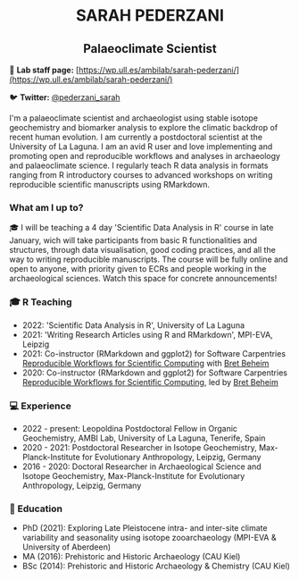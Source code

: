 <h1 align="center"> SARAH PEDERZANI </h1>

<h2 align="center">Palaeoclimate Scientist</h2>

📝 **Lab staff page:** [https://wp.ull.es/ambilab/sarah-pederzani/](https://wp.ull.es/ambilab/sarah-pederzani/)

🐦 **Twitter:** [@pederzani_sarah](https://twitter.com/pederzani_sarah)

I'm a palaeoclimate scientist and archaeologist using stable isotope geochemistry and biomarker analysis to explore the climatic backdrop of recent human evolution. I am currently a postdoctoral scientist at the University of La Laguna. I am an avid R user and love implementing and promoting open and reproducible workflows and analyses in archaeology and palaeoclimate science. I regularly teach R data analysis in formats ranging from R introductory courses to advanced workshops on writing reproducible scientific manuscripts using RMarkdown. 

### What am I up to?

:mortar_board: I will be teaching a 4 day 'Scientific Data Analysis in R' course in late January, wich will take participants from basic R functionalities and structures, through data visualisation, good coding practices, and all the way to writing reproducible manuscripts. The course will be fully online and open to anyone, with priority given to ECRs and people working in the archaeological sciences. Watch this space for concrete announcements!

### :mortar_board: R Teaching

- 2022: 'Scientific Data Analysis in R', University of La Laguna
- 2021: 'Writing Research Articles using R and RMarkdown', MPI-EVA, Leipzig
- 2021: Co-instructor (RMarkdown and ggplot2) for Software Carpentries [Reproducible Workflows for Scientific Computing](https://babeheim.com/2021-11-29-leipzig-online/) with [Bret Beheim](https://github.com/babeheim)
- 2020: Co-instructor (RMarkdown and ggplot2) for Software Carpentries [Reproducible Workflows for Scientific Computing](https://hbec-mpi-eva.github.io/2020-11-23-leipzig-online/), led by [Bret Beheim](https://github.com/babeheim)

### :computer: Experience

- 2022 - present: Leopoldina Postdoctoral Fellow in Organic Geochemistry, AMBI Lab, University of La Laguna, Tenerife, Spain
- 2020 - 2021: Postdoctoral Researcher in Isotope Geochemistry, Max-Planck-Institute for Evolutionary Anthropology, Leipzig, Germany
- 2016 - 2020: Doctoral Researcher in Archaeological Science and Isotope Geochemistry, Max-Planck-Institute for Evolutionary Anthropology, Leipzig, Germany

### :scroll: Education

- PhD (2021): Exploring Late Pleistocene intra- and inter-site climate variability and seasonality
using isotope zooarchaeology (MPI-EVA & University of Aberdeen)
- MA (2016): Prehistoric and Historic Archaeology (CAU Kiel)
- BSc (2014): Prehistoric and Historic Archaeology & Chemistry (CAU Kiel)

<!--

when projects are active, add a 'what am I up to?' section after the bio; e.g. for the Pryor translation and for the R course

**scpederzani/scpederzani** is a ✨ _special_ ✨ repository because its `README.md` (this file) appears on your GitHub profile.

Here are some ideas to get you started:

- 🔭 I’m currently working on ...
- 🌱 I’m currently learning ...
- 👯 I’m looking to collaborate on ...
- 🤔 I’m looking for help with ...
- 💬 Ask me about ...
- 📫 How to reach me: ...
- 😄 Pronouns: ...
- ⚡ Fun fact: ...
-->
